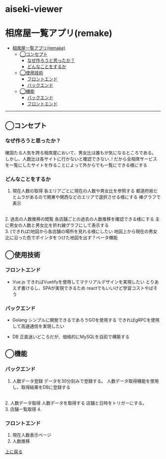 # aiseki-viewer
# 相席屋一覧アプリ(remake)

- [相席屋一覧アプリ(remake)](#相席屋一覧アプリremake)
  - [◯コンセプト](#コンセプト)
    - [なぜ作ろうと思ったか？](#なぜ作ろうと思ったか)
    - [どんなことをするか](#どんなことをするか)
  - [◯使用技術](#使用技術)
    - [フロントエンド](#フロントエンド)
    - [バックエンド](#バックエンド)
  - [◯機能](#機能)
    - [バックエンド](#バックエンド-1)
    - [フロントエンド](#フロントエンド-1)

---
## ◯コンセプト
### なぜ作ろうと思ったか？
確固たる人気を誇る相席屋において、男女比は誰もが気になるところである。
しかし、人数比は各サイトに行かないと確認できない..!
だから全相席サービスを一覧にしたサイトを作ることによって外からでも一覧にできる様にする

### どんなことをするか
1. 現在人数の取得
各エリアごとに現在の人数や男女比を参照する
都道府県だとムラがあるので関東や関西などのエリアで選択させる様にする
棒グラフで表示
<br>
2. 過去の人数推移の閲覧
各店舗ごとの過去の人数推移を確認できる様にする
主に男女の人数と男女比を折れ線グラフにして表示する
<br>
3. (できれば)地図から各店舗の場所を見れる様にしたい
地図上から現在の男女比に沿った色でポインタをつけた地図を出す？ベータ機能

## ◯使用技術
### フロントエンド
- Vue.js
できればVuetifyを使用してマテリアルデザインを実現したい
とりあえず書けるし、SPAが実現できるため
reactでもいいけど学習コストやばそう

### バックエンド
- Golang
シンプルに開発できるであろうGOを使用する
できればgRPCを使用して高速通信を実現したい

- DB
正直迷いどころだが、価格的にMySQLを自前で構築する



## ◯機能
### バックエンド
1. 人数データ登録
データを30分刻みで登録する。
人数データ取得機能を使用し、取得結果をDBに登録する
<br>
2. 人数データ取得
人数データを取得する
店舗と日時をトリガーにする。

<br>
3. 店舗一覧取得
4. 


### フロントエンド
1. 現在人数表示ページ
2. 人数推移


[上に戻る](#相席屋一覧アプリremake)
